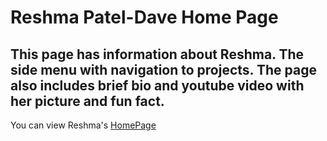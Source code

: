 # Reshma Patel-Dave Home Page 
## This page has information about Reshma. The side menu with navigation to projects. The page also includes brief bio and youtube video with her picture and fun fact.

You can view Reshma's <a href="https://rhdpd.github.io/Home/"> HomePage </a>
